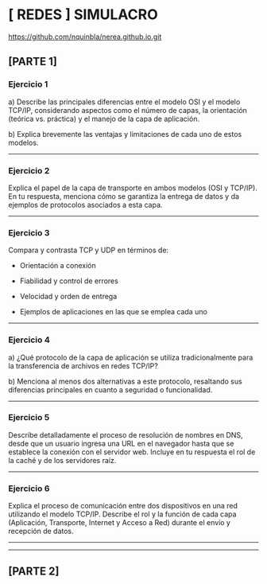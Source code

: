 # [ REDES ] SIMULACRO
https://github.com/nquinbla/nerea.github.io.git

## [PARTE 1]

### Ejercicio 1
a) Describe las principales diferencias entre el modelo OSI y el modelo TCP/IP, considerando aspectos como el número de capas, la orientación (teórica vs. práctica) y el manejo de la capa de aplicación.

b) Explica brevemente las ventajas y limitaciones de cada uno de estos modelos.

***

### Ejercicio 2
Explica el papel de la capa de transporte en ambos modelos (OSI y TCP/IP). En tu respuesta, menciona cómo se garantiza la entrega de datos y da ejemplos de protocolos asociados a esta capa.

***

### Ejercicio 3
Compara y contrasta TCP y UDP en términos de:

* Orientación a conexión

* Fiabilidad y control de errores
  
* Velocidad y orden de entrega
  
* Ejemplos de aplicaciones en las que se emplea cada uno

***

### Ejercicio 4
a) ¿Qué protocolo de la capa de aplicación se utiliza tradicionalmente para la transferencia de archivos en redes TCP/IP?

b) Menciona al menos dos alternativas a este protocolo, resaltando sus diferencias principales en cuanto a seguridad o funcionalidad.

***

### Ejercicio 5
Describe detalladamente el proceso de resolución de nombres en DNS, desde que un usuario ingresa una URL en el navegador hasta que se establece la conexión con el servidor web. Incluye en tu respuesta el rol de la caché y de los servidores raíz.

***

### Ejercicio 6
Explica el proceso de comunicación entre dos dispositivos en una red utilizando el modelo TCP/IP. Describe el rol y la función de cada capa (Aplicación, Transporte, Internet y Acceso a Red) durante el envío y recepción de datos.

***
***

## [PARTE 2]
